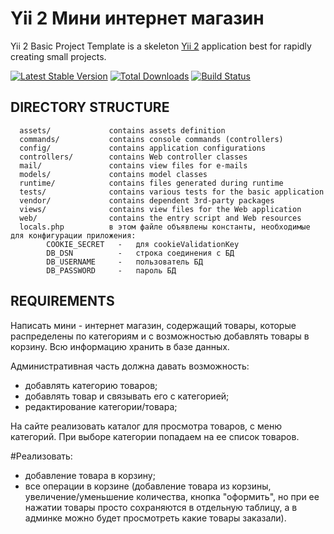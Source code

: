Yii 2 Мини интернет магазин
============================

Yii 2 Basic Project Template is a skeleton [Yii 2](http://www.yiiframework.com/) application best for
rapidly creating small projects.

[![Latest Stable Version](https://poser.pugx.org/yiisoft/yii2-app-basic/v/stable.png)](https://packagist.org/packages/yiisoft/yii2-app-basic)
[![Total Downloads](https://poser.pugx.org/yiisoft/yii2-app-basic/downloads.png)](https://packagist.org/packages/yiisoft/yii2-app-basic)
[![Build Status](https://travis-ci.org/yiisoft/yii2-app-basic.svg?branch=master)](https://travis-ci.org/yiisoft/yii2-app-basic)

DIRECTORY STRUCTURE
-------------------

      assets/             contains assets definition
      commands/           contains console commands (controllers)
      config/             contains application configurations
      controllers/        contains Web controller classes
      mail/               contains view files for e-mails
      models/             contains model classes
      runtime/            contains files generated during runtime
      tests/              contains various tests for the basic application
      vendor/             contains dependent 3rd-party packages
      views/              contains view files for the Web application
      web/                contains the entry script and Web resources
      locals.php          в этом файле объявлены константы, необходимые для конфигурации приложения:
            COOKIE_SECRET   -   для cookieValidationKey
            DB_DSN          -   строка соединения с БД
            DB_USERNAME     -   пользователь БД
            DB_PASSWORD     -   пароль БД


REQUIREMENTS
------------

Написать мини - интернет магазин, содержащий товары, которые распределены по категориям и с 
возможностью добавлять товары в корзину. Всю информацию хранить в базе данных.

Административная часть должна давать возможность:
    
 - добавлять категорию товаров;
 - добавлять товар и связывать его с категорией;
 - редактирование категории/товара;

На сайте реализовать каталог для просмотра товаров, с меню категорий. При выборе категории попадаем на ее список товаров.

#Реализовать:

 - добавление товара в корзину;
 - все операции в корзине (добавление товара из корзины, увеличение/уменьшение количества, кнопка "оформить", но при 
ее  нажатии  товары  просто  сохраняются  в  отдельную  таблицу,  а  в  админке  можно  будет 
просмотреть какие товары заказали).